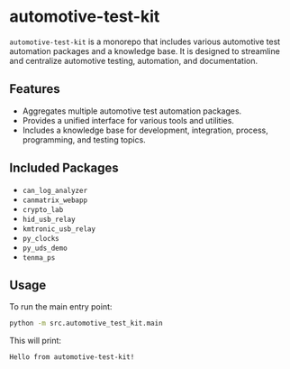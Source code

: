 # automotive-test-kit

`automotive-test-kit` is a monorepo that includes various automotive test automation packages and a knowledge base. It is designed to streamline and centralize automotive testing, automation, and documentation.

## Features

- Aggregates multiple automotive test automation packages.
- Provides a unified interface for various tools and utilities.
- Includes a knowledge base for development, integration, process, programming, and testing topics.

## Included Packages

- `can_log_analyzer`
- `canmatrix_webapp`
- `crypto_lab`
- `hid_usb_relay`
- `kmtronic_usb_relay`
- `py_clocks`
- `py_uds_demo`
- `tenma_ps`

## Usage

To run the main entry point:
```bash
python -m src.automotive_test_kit.main
```
This will print:
```
Hello from automotive-test-kit!
```
